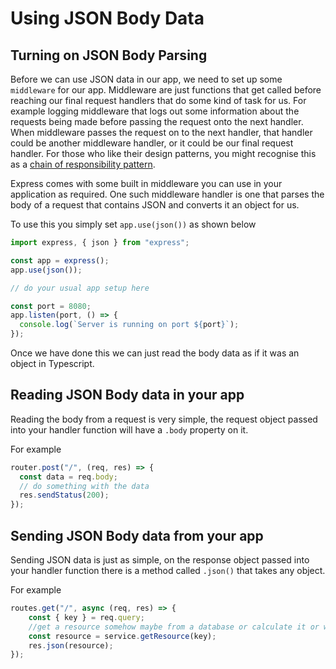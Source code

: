 # Using JSON Body Data

## Turning on JSON Body Parsing

Before we can use JSON data in our app, we need to set up some `middleware` for our app. Middleware are just functions that get called before reaching our final request handlers that do some kind of task for us. For example logging middleware that logs out some information about the requests being made before passing the request onto the next handler. When middleware passes the request on to the next handler, that handler could be another middleware handler, or it could be our final request handler. For those who like their design patterns, you might recognise this as a [chain of responsibility pattern](https://en.wikipedia.org/wiki/Chain-of-responsibility_pattern).

Express comes with some built in middleware you can use in your application as required. One such middleware handler is one that parses the body of a request that contains JSON and converts it an object for us.

To use this you simply set `app.use(json())` as shown below

``` typescript
import express, { json } from "express";

const app = express();
app.use(json());

// do your usual app setup here

const port = 8080;
app.listen(port, () => {
  console.log(`Server is running on port ${port}`);
});
```

Once we have done this we can just read the body data as if it was an object in Typescript.

## Reading JSON Body data in your app

Reading the body from a request is very simple, the request object passed into your handler function will have a `.body` property on it.

For example

``` typescript
router.post("/", (req, res) => {
  const data = req.body;
  // do something with the data
  res.sendStatus(200);
});
```

## Sending JSON Body data from your app

Sending JSON data is just as simple, on the response object passed into your handler function there is a method called `.json()` that takes any object.

For example

``` typescript
routes.get("/", async (req, res) => {
    const { key } = req.query;
    //get a resource somehow maybe from a database or calculate it or whatever
    const resource = service.getResource(key);
    res.json(resource);
});
```
